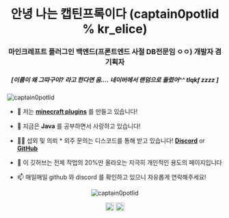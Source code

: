 <h1 align="center">안녕 나는 캡틴프록이다 (captain0potlid % kr_elice)</h1>
<h3 align="center">마인크레프트 플러그인 백엔드(프론트엔드 사절 DB전문임 ㅇㅇ) 개발자 겸 기획자</h3>
<h5 align="center">[이름이 왜 그따구야? 라고 한다면 음.... 네이버에서 랜덤으로 돌렸어^^ tlqkf zzzz ]</h5>

<p align="left"> <img src="https://komarev.com/ghpvc/?username=captain0potlid" alt="captain0potlid" /> </p>

- 🔭 저는 **[minecraft plugins](https://minecraft.net)** 를 만들고 있습니다!

- 🌱 지금은 **Java** 를 공부하면서 사랑하고 있습니다!

- 👨‍💻 섭외 및 의뢰 * 외주 문의는 디스코드를 통해 받고 있습니다! **[Discord](https://discord.com)** or **[GitHub](http://andreiwasfound.ddns.net/github)**

- 💬 이 깃허브는 전체 작업의 20%만 올라오는 지극히 개인적인 용도의 페이지입니다

- 📫 매일매일 github 와 discord 를 확인하고 있으니 자유롭게 연락해주세요!

<p align="center"> <img src="https://github-readme-stats.vercel.app/api?username=captain0potlid&show_icons=true" alt="captain0potlid" /> </p>

<p align="center">
<a href="https://twitter.com/captain0potlid" target="blank"><img align="center" src="https://cdn.jsdelivr.net/npm/simple-icons@3.0.1/icons/twitter.svg" alt="captain0potlid" height="20" width="20" /></a>
<a href="https://www.youtube.com/c/captain0potlid" target="blank"><img align="center" src="https://cdn.jsdelivr.net/npm/simple-icons@3.0.1/icons/youtube.svg" alt="captain0potlid" height="20" width="20" /></a>
</p>
